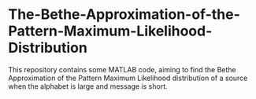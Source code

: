 # The-Bethe-Approximation-of-the-Pattern-Maximum-Likelihood-Distribution
This repository contains some MATLAB code, aiming to find the Bethe Approximation of the Pattern Maximum Likelihood distribution of a source when the alphabet is large and message is short.
